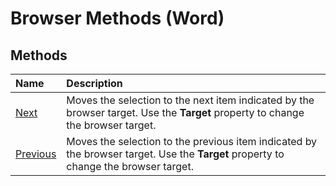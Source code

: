 
# Browser Methods (Word)

## Methods



|**Name**|**Description**|
|:-----|:-----|
|[Next](d1ac6216-dbd9-9b74-3ac6-133a1d83c09a.md)|Moves the selection to the next item indicated by the browser target. Use the  **Target** property to change the browser target.|
|[Previous](b23b637e-b7ee-05ae-dd7a-9f97ca2e6d7c.md)|Moves the selection to the previous item indicated by the browser target. Use the  **Target** property to change the browser target.|
